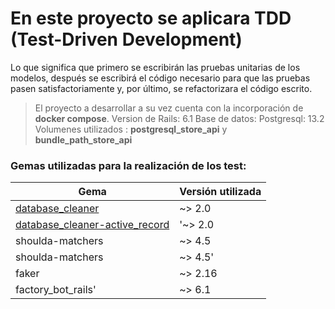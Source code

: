# En este proyecto se aplicara TDD (Test-Driven Development)

Lo que significa que primero se escribirán las pruebas unitarias de los modelos, después se escribirá  el código necesario para que las pruebas pasen satisfactoriamente y, por último,  se refactorizara  el código escrito.

    

> El proyecto a desarrollar a su vez cuenta con la incorporación de **docker compose**. 
> Version de Rails: 6.1
> Base de datos: Postgresql: 13.2
> Volumenes utilizados : **postgresql_store_api**  y **bundle_path_store_api**


###  Gemas utilizadas para la realización de los test:
|Gema | Versión utilizada|
|--|--|
| [database_cleaner](https://github.com/DatabaseCleaner/database_cleaner)  | ~> 2.0 |
|[database_cleaner-active_record](https://github.com/DatabaseCleaner/database_cleaner-active_record)|'~> 2.0|
|shoulda-matchers|~> 4.5|
|shoulda-matchers|~> 4.5'|
|faker|~> 2.16|
|factory_bot_rails'|~> 6.1|


